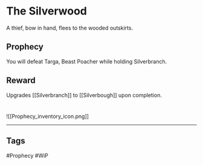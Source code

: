 # The Silverwood
A thief, bow in hand, flees to the wooded outskirts.
## Prophecy
You will defeat Targa, Beast Poacher while holding Silverbranch.
## Reward
Upgrades [[Silverbranch]] to [[Silverbough]] upon completion. 

#
![[Prophecy_inventory_icon.png]]

---
## Tags
#Prophecy
#WiP 